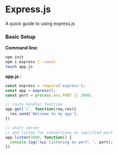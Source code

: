 # Express.js
A quick guide to using express.js

### Basic Setup


**Command line:**
```bash
npm init
npm i express [--save]
touch app.js
```

**app.js :**
```js
const express = require('express');
const app = express();
const port = process.env.PORT || 3000;

// route handler function
app.get('/', function(req,res){
  res.send('Welcome to my app');
})

// start server
// and listen for connections on specified port
app.listen(3000, function() {
  console.log('App listening on port: ', port);
})

```
